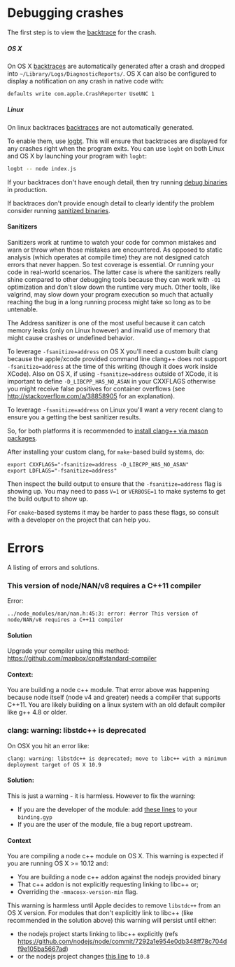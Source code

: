 # Debugging crashes

The first step is to view the [backtrace](glossary.md#backtrace) for the crash.

##### OS X

On OS X [backtraces](glossary.md#backtrace) are automatically generated after a crash and dropped into `~/Library/Logs/DiagnosticReports/`. OS X can also be configured to display a notification on any crash in native code with:

```bash
defaults write com.apple.CrashReporter UseUNC 1
```

##### Linux

On linux backtraces [backtraces](glossary.md#backtrace) are not automatically generated.

To enable them, use [logbt](https://github.com/mapbox/logbt/). This will ensure that backtraces are displayed for any crashes right when the program exits. You can use `logbt` on both Linux and OS X by launching your program with `logbt`:

```bash
logbt -- node index.js
```

If your backtraces don't have enough detail, then try running [debug binaries](glossary.md#debug-build) in production.

If backtraces don't provide enough detail to clearly identify the problem consider running [sanitized binaries](glossary.md#sanitized-build).

#### Sanitizers

Sanitizers work at runtime to watch your code for common mistakes and warn or throw when those mistakes are encountered. As opposed to static analysis (which operates at compile time) they are not designed catch errors that never happen. So test coverage is essential. Or running your code in real-world scenarios. The latter case is where the sanitizers really shine compared to other debugging tools because they can work with `-O1` optimization and don't slow down the runtime very much. Other tools, like valgrind, may slow down your program execution so much that actually reaching the bug in a long running process might take so long as to be untenable.

The Address sanitizer is one of the most useful because it can catch memory leaks (only on Linux however) and invalid use of memory that might cause crashes or undefined behavior.

To leverage `-fsanitize=address` on OS X you'll need a custom built clang because the apple/xcode provided command line clang++ does not support `-fsanitize=address` at the time of this writing (though it does work inside XCode). Also on OS X, if using `-fsanitize=address` outside of XCode, it is important to define `-D_LIBCPP_HAS_NO_ASAN` in your CXXFLAGS otherwise you might receive false positives for container overflows (see http://stackoverflow.com/a/38858905 for an explanation).

To leverage `-fsanitize=address` on Linux you'll want a very recent clang to ensure you a getting the best sanitizer results.

So, for both platforms it is recommended to [install clang++ via mason packages](#mason).

After installing your custom clang, for `make`-based build systems, do:

```
export CXXFLAGS="-fsanitize=address -D_LIBCPP_HAS_NO_ASAN"
export LDFLAGS="-fsanitize=address"
```

Then inspect the build output to ensure that the `-fsanitize=address` flag is showing up. You may need to pass `V=1` or `VERBOSE=1` to make systems to get the build output to show up.

For `cmake`-based systems it may be harder to pass these flags, so consult with a developer on the project that can help you.

# Errors

A listing of errors and solutions.

### This version of node/NAN/v8 requires a C++11 compiler

Error:

```
../node_modules/nan/nan.h:45:3: error: #error This version of node/NAN/v8 requires a C++11 compiler
```

#### Solution

Upgrade your compiler using this method: https://github.com/mapbox/cpp#standard-compiler

#### Context:

You are building a node c++ module. That error above was happening because node itself (node v4 and greater) needs a compiler that supports C++11. You are likely building on a linux system with an old default compiler like g++ 4.8 or older.

### clang: warning: libstdc++ is deprecated

On OSX you hit an error like:

```
clang: warning: libstdc++ is deprecated; move to libc++ with a minimum deployment target of OS X 10.9
```

#### Solution:

This is just a warning - it is harmless. However to fix the warning:

 - If you are the developer of the module: add [these lines](https://github.com/mapbox/node-cpp-skel/blob/bf5fa91961c4027e709b557f5d3acd7eef8a7894/binding.gyp#L20-L21) to your `binding.gyp`
 - If you are the user of the module, file a bug report upstream.

#### Context

You are compiling a node c++ module on OS X. This warning is expected if you are running OS X >= 10.12 and:

  - You are building a node c++ addon against the nodejs provided binary
  - That c++ addon is not explicitly requesting linking to libc++ or;
  - Overriding the `-mmacosx-version-min` flag.

This warning is harmless until Apple decides to remove `libstdc++` from an OS X version. For modules that don't explicitly link to libc++ (like recommended in the solution above) this warning will persist until either:

 - the nodejs project starts linking to libc++ explicitly (refs https://github.com/nodejs/node/commit/7292a1e954e0db348ff78c704df9e105ba5667ad)
 - or the nodejs project changes [this line](https://github.com/nodejs/node/blob/88323e874473d18cce22d6ae134a056919c457e4/common.gypi#L355) to `10.8`
